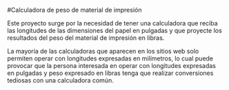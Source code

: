 #Calculadora de peso de material de impresión

Este proyecto surge por la necesidad de tener una calculadora que reciba las longitudes de las dimensiones del papel en pulgadas y que proyecte los resultados del peso del material de impresión en libras.

La mayoría de las calculadoras que aparecen en los sitios web solo permiten operar con longitudes expresadas en milímetros, lo cual puede provocar que la persona interesada en operar con longitudes expresadas en pulgadas y peso expresado en libras tenga que realizar conversiones tediosas con una calculadora común.
